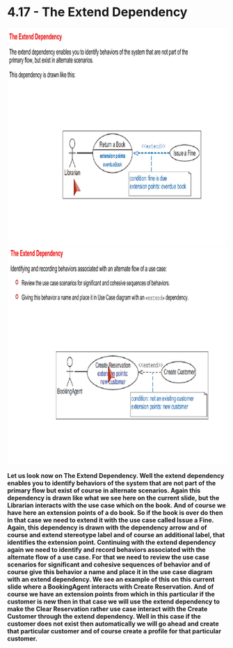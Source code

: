 # 4.17 - The Extend Dependency

<img src="/images/04_17_01.jpg" width="800" height="500">
<img src="/images/04_17_02.jpg" width="800" height="500">

**Let us look now on The Extend Dependency. Well the extend dependency enables you to identify behaviors of the system that are not part of the primary flow but exist of course in alternate scenarios. Again this dependency is drawn like what we see here on the current slide, but the Librarian interacts with the use case which on the book. And of course we have here an extension points of a do book. So if the book is over do then in that case we need to extend it with the use case called Issue a Fine. Again, this dependency is drawn with the dependency arrow and of course and extend stereotype label and of course an additional label, that identifies the extension point. Continuing with the extend dependency again we need to identify and record behaviors associated with the alternate flow of a use case. For that we need to review the use case scenarios for significant and cohesive sequences of behavior and of course give this behavior a name and place it in the use case diagram with an extend dependency. We see an example of this on this current slide where a BookingAgent interacts with Create Reservation. And of course we have an extension points from which in this particular if the customer is new then in that case we will use the extend dependency to make the Clear Reservation rather use case interact with the Create Customer through the extend dependency. Well in this case if the customer does not exist then automatically we will go ahead and create that particular customer and of course create a profile for that particular customer.**